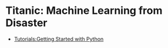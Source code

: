 # Titanic: Machine Learning from Disaster
- [Tutorials:Getting Started with Python](https://www.kaggle.com/c/titanic#tutorials)

